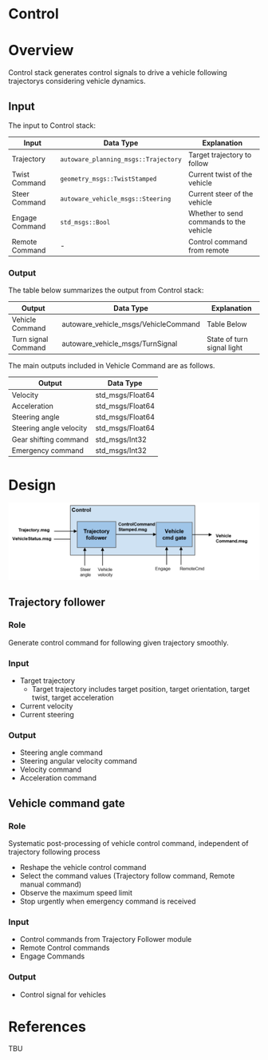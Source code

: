 Control
=============

# Overview 

Control stack generates control signals to drive a vehicle following trajectorys considering vehicle dynamics.

## Input

The input to Control stack:

| Input          | Data Type                                  | Explanation                             |
|----------------|--------------------------------------------|-----------------------------------------|
| Trajectory     | `autoware_planning_msgs::Trajectory`       | Target trajectory to follow             |
| Twist Command  | `geometry_msgs::TwistStamped`              | Current twist of the vehicle            |
| Steer Command  | `autoware_vehicle_msgs::Steering`          | Current steer of the vehicle            |
| Engage Command | `std_msgs::Bool`                           | Whether to send commands to the vehicle |
| Remote Command | -                                          | Control command from remote             |

### Output

The table below summarizes the output from Control stack:

| Output              | Data Type                                  | Explanation                             |
|---------------------|--------------------------------------------|-----------------------------------------|
| Vehicle Command     | autoware_vehicle_msgs/VehicleCommand       | Table Below                             |
| Turn signal Command | autoware_vehicle_msgs/TurnSignal           | State of turn signal light              |

The main outputs included in Vehicle Command are as follows.

| Output                  | Data Type         |
|-------------------------|-------------------|
| Velocity                | std_msgs/Float64  |
| Acceleration            | std_msgs/Float64  |
| Steering angle          | std_msgs/Float64  |
| Steering angle velocity | std_msgs/Float64  |
| Gear shifting command   | std_msgs/Int32    |
| Emergency command       | std_msgs/Int32    |

# Design

![Control_component](/img/Control_overview.svg)

## Trajectory follower

### Role

Generate control command for following given trajectory smoothly.

### Input

- Target trajectory
	- Target trajectory includes target position, target orientation, target twist, target acceleration
- Current velocity
- Current steering

### Output

- Steering angle command
- Steering angular velocity command
- Velocity command 
- Acceleration command

## Vehicle command gate

### Role

Systematic post-processing of vehicle control command, independent of trajectory following process

- Reshape the vehicle control command
- Select the command values (Trajectory follow command, Remote manual command)
- Observe the maximum speed limit
- Stop urgently when emergency command is received

### Input

- Control commands from Trajectory Follower module
- Remote Control commands
- Engage Commands

### Output

- Control signal for vehicles

# References

TBU